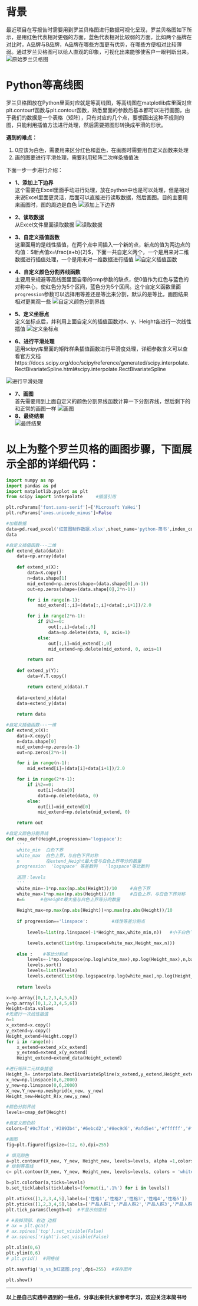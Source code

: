 # 背景
最近项目在写报告时需要用到罗兰贝格图进行数据可视化呈现，罗兰贝格图如下所示，是用红色代表相对更强的方面，蓝色代表相对比较弱的方面，比如两个品牌在对比时，A品牌与B品牌，A品牌在哪些方面更有优势，在哪些方便相对比较薄弱。通过罗兰贝格图可以给人直观的印象，可视化出来能够使客户一眼判断出来。
![原始罗兰贝格图](./images/6641583-45a33be0fe010751.webp)

# Python等高线图
罗兰贝格图放在Python里面对应就是等高线图，等高线图在matplotlib库里面对应plt.contourf函数与plt.contour函数，熟悉里面的参数后基本都可以进行画图，由于我们的数据是一个表格（矩阵），只有对应的几个点，要想画出这种不规则的图，只能利用插值方法进行处理，然后需要把图形转换成平滑的形状。

**遇到的难点：** <br/>
1. 0应该为白色，需要用来区分红色和蓝色，在画图时需要用自定义函数来处理
2. 画的图要进行平滑处理，需要利用矩阵二次样条插值法


下面一步一步进行介绍：

- **1、添加上下边界** <br/>
这个需要在Excel里面手动进行处理，放在python中也是可以处理，但是相对来说Excel里面更灵活，后面可以直接进行读取数据，然后画图。目的主要用来画图时，图的周边是白色
![添加上下边界](./images/6641583-9c1ab0b7d9e2348d.webp)

- **2、读取数据** <br/>
从Excel文件里面读取数据
![读取数据](./images/6641583-371ff717e20ca4cd.webp)

- **3、自定义插值函数** <br/>
这里面用的是线性插值，在两个点中间插入一个新的点，新点的值为两边点的均值：$新点值x=\frac{a+b}{2}$，下面一共自定义两个，一个是用来对二维数据进行插值处理，一个是用来对一维数据进行插值
![自定义插值函数](./images/6641583-0a4995f7899b2e6f.webp)

- **4、自定义颜色分割界线函数** <br/>
主要用来规避等高线图里面自带的cmp参数的缺点，使0值作为红色与蓝色的对称中心，使红色分为5个区间，蓝色分为5个区间。这个自定义函数里面`progression`参数可以选择用等差还是等比来分割，默认的是等比，画图结果相对更美观一些
![自定义颜色分割界线](./images/6641583-4406df052df4a677.webp)

- **5、定义坐标点** <br/>
定义坐标点后，并利用上面自定义的插值函数对x、y、Height各进行一次线性插值
![定义坐标点](./images/6641583-0b8b3ffe24ca3f65.webp)
- **6、进行平滑处理** <br/>
运用scipy库里面的矩阵样条插值函数进行平滑度处理，详细参数含义可以查看官方文档https://docs.scipy.org/doc/scipy/reference/generated/scipy.interpolate.RectBivariateSpline.html#scipy.interpolate.RectBivariateSpline

![进行平滑处理](./images/6641583-936f7fdb6639dd4c.webp)

- **7、画图** <br/>
首先需要用到上面自定义的颜色分割界线函数计算一下分割界线，然后剩下的和正常的画图一样
![画图](./images/6641583-60fb7ec57fba0265.webp)
- **8、最终结果** <br/>
![最终结果](./images/6641583-fd7220f136eea7a5.webp)

# 以上为整个罗兰贝格的画图步骤，下面展示全部的详细代码：
```python
import numpy as np
import pandas as pd
import matplotlib.pyplot as plt
from scipy import interpolate     #插值引用

plt.rcParams['font.sans-serif']=['Microsoft YaHei']
plt.rcParams['axes.unicode_minus']=False

#加载数据
data=pd.read_excel('红蓝图制作数据.xlsx',sheet_name='python-简书',index_col=0)
data

#自定义插值函数---二维
def extend_data(data):
    data=np.array(data)
    
    def extend_x(X):
        data=X.copy()
        n=data.shape[1]
        mid_extend=np.zeros(shape=(data.shape[0],n-1))
        out=np.zeros(shape=(data.shape[0],2*n-1))

        for i in range(n-1):
            mid_extend[:,i]=(data[:,i]+data[:,i+1])/2.0

        for i in range(2*n-1):
            if i%2==0:
                out[:,i]=data[:,0]
                data=np.delete(data, 0, axis=1)
            else:
                out[:,i]=mid_extend[:,0]
                mid_extend=np.delete(mid_extend, 0, axis=1)

        return out
    
    def extend_y(Y):
        data=Y.T.copy()

        return extend_x(data).T
    
    data=extend_x(data)
    data=extend_y(data)
    
    return data

#自定义插值函数---一维
def extend_x(X):
    data=X.copy()
    n=data.shape[0]
    mid_extend=np.zeros(n-1)
    out=np.zeros(2*n-1)

    for i in range(n-1):
        mid_extend[i]=(data[i]+data[i+1])/2.0

    for i in range(2*n-1):
        if i%2==0:
            out[i]=data[0]
            data=np.delete(data, 0)
        else:
            out[i]=mid_extend[0]
            mid_extend=np.delete(mid_extend, 0)

    return out

#自定义颜色分割界线
def cmap_def(Height,progression='logspace'):
    '''
    white_min  白色下界
    white_max  白色上界，与白色下界对称
    n          在extend_Height最大值与白色上界等分的数量
    progression  'logspace' 等差数列   'logspace'等比数列
    
    返回：levels
    '''
    white_min=-1*np.max(np.abs(Height))/10     #白色下界
    white_max=1*np.max(np.abs(Height))/10      #白色上界，与白色下界对称
    n=6      #在Height最大值与白色上界等分的数量
    
    Height_max=np.max(np.abs(Height))+np.max(np.abs(Height))/10
    
    if progression=='linspace':         #线性等差分割点
        
        levels=list(np.linspace(-1*Height_max,white_min,n))   #小于白色下界值等分n

        levels.extend(list(np.linspace(white_max,Height_max,n)))
    
    else :    #等比分割点
        levels=-1*np.logspace(np.log(white_max),np.log(Height_max),n,base=np.e)
        levels.sort()
        levels=list(levels)
        levels.extend(list(np.logspace(np.log(white_max),np.log(Height_max),n,base=np.e)))
    
    return levels

x=np.array([0,1,2,3,4,5,6])
y=np.array([0,1,2,3,4,5,6])
Height=data.values
#先进行一次线性插值
n=1
x_extend=x.copy()
y_extend=y.copy()
Height_extend=Height.copy()
for i in range(n):
    x_extend=extend_x(x_extend)
    y_extend=extend_x(y_extend)
    Height_extend=extend_data(Height_extend)

#进行矩阵二元样条插值
Height_R= interpolate.RectBivariateSpline(x_extend,y_extend,Height_extend,kx=2, ky=2,s=0.0000001)
x_new=np.linspace(0,6,2000)
y_new=np.linspace(0,6,2000)
X_new,Y_new=np.meshgrid(x_new, y_new)
Height_new=Height_R(x_new,y_new)

#颜色分割界线
levels=cmap_def(Height)

#自定义颜色阶
colors=['#0c7fa4','#3893b4','#6ebcd2','#8ec9d6','#afd5e4','#ffffff','#f4c0bd','#eb827f','#ea5350','#de333a','#d41f26']

#画图
fig=plt.figure(figsize=(12, 6),dpi=255)

# 填充颜色
a=plt.contourf(X_new, Y_new, Height_new, levels=levels, alpha =1,colors=colors)
# 绘制等高线
c= plt.contour(X_new, Y_new, Height_new, levels=levels, colors = 'white', linewidths=0.3,alpha=1,linestyles='solid')

b=plt.colorbar(a,ticks=levels)
b.set_ticklabels(ticklabels=[format(i,'.1%') for i in levels])

plt.xticks([1,2,3,4,5],labels=['性格1','性格2','性格3','性格4','性格5'])
plt.yticks([1,2,3,4,5],labels=['产品人群1','产品人群2','产品人群3','产品人群4','产品人群5'])
plt.tick_params(length=0)  #不显示刻度线

# #去掉顶部、右边 边框
# ax = plt.gca()
# ax.spines['top'].set_visible(False)
# ax.spines['right'].set_visible(False)

plt.xlim(0,6)
plt.ylim(0,6)
# plt.grid()  #网格线

plt.savefig('a_vs_b红蓝图.png',dpi=255)  #保存图片

plt.show()
```

*******
**以上是自己实践中遇到的一些点，分享出来供大家参考学习，欢迎关注本简书号**
